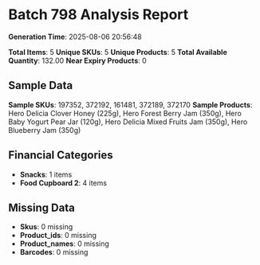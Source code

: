 # Batch 798 Analysis Report

**Generation Time**: 2025-08-06 20:56:48

**Total Items**: 5
**Unique SKUs**: 5
**Unique Products**: 5
**Total Available Quantity**: 132.00
**Near Expiry Products**: 0

## Sample Data
**Sample SKUs**: 197352, 372192, 161481, 372189, 372170
**Sample Products**: Hero Delicia Clover Honey (225g), Hero Forest Berry Jam (350g), Hero Baby Yogurt Pear Jar (120g), Hero Delicia Mixed Fruits Jam (350g), Hero Blueberry Jam (350g)

## Financial Categories
- **Snacks**: 1 items
- **Food Cupboard 2**: 4 items

## Missing Data
- **Skus**: 0 missing
- **Product_ids**: 0 missing
- **Product_names**: 0 missing
- **Barcodes**: 0 missing
